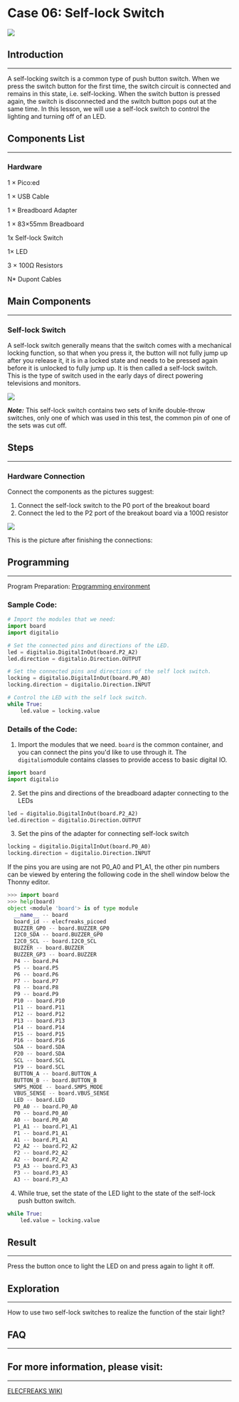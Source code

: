 # Case 06: Self-lock Switch

![](./images/picoed-starterkit-case06-1.png)

## Introduction
---
A self-locking switch is a common type of push button switch. When we press the switch button for the first time, the switch circuit is connected and remains in this state, i.e. self-locking. When the switch button is pressed again, the switch is disconnected and the switch button pops out at the same time. In this lesson, we will use a self-lock switch to control the lighting and turning off of an LED.

## Components List
---
### Hardware

1 × Pico:ed

1 × USB Cable

1 × Breadboard Adapter 

1 × 83×55mm Breadboard

1x Self-lock Switch

1× LED

3 × 100Ω Resistors

N* Dupont Cables

## Main Components
---
### Self-lock Switch

A self-lock switch generally means that the switch comes with a mechanical locking function, so that when you press it, the button will not fully jump up after you release it, it is in a locked state and needs to be pressed again before it is unlocked to fully jump up. It is then called a self-lock switch. This is the type of switch used in the early days of direct powering televisions and monitors.

![](./images/picoed-starterkit-case06-2.png)

***Note:*** This self-lock switch contains two sets of knife double-throw switches, only one of which was used in this test, the common pin of one of the sets was cut off.

## Steps
---
### Hardware Connection

Connect the components as the pictures suggest: 

1. Connect the self-lock switch to the P0 port of the breakout board
2. Connect the led to the P2 port of the breakout board via a 100Ω resistor

![](./images/picoed-starterkit-case06-3.png)

This is the picture after finishing the connections: 

## Programming
---
Program Preparation: [Prpgramming environment](https://www.yuque.com/elecfreaks-learn/picoed/er7nuh)

### Sample Code:

```python
# Import the modules that we need: 
import board
import digitalio

# Set the connected pins and directions of the LED. 
led = digitalio.DigitalInOut(board.P2_A2)
led.direction = digitalio.Direction.OUTPUT

# Set the connected pins and directions of the self lock switch. 
locking = digitalio.DigitalInOut(board.P0_A0)
locking.direction = digitalio.Direction.INPUT

# Control the LED with the self lock switch. 
while True:
    led.value = locking.value
```
### Details of the Code:

1. Import the modules that we need. `board` is the common container, and you can connect the pins you'd like to use through it. The `digitalio`module contains classes to provide access to basic digital IO. 
```python
import board
import digitalio
```

2. Set the pins and directions of the breadboard adapter connecting to the LEDs
```python
led = digitalio.DigitalInOut(board.P2_A2)
led.direction = digitalio.Direction.OUTPUT
```

3. Set the pins of the adapter for connecting self-lock switch
```python
locking = digitalio.DigitalInOut(board.P0_A0)
locking.direction = digitalio.Direction.INPUT
```
If the pins you are using are not P0_A0 and P1_A1, the other pin numbers can be viewed by entering the following code in the shell window below the Thonny editor.
```python
>>> import board
>>> help(board)
object <module 'board'> is of type module
  __name__ -- board
  board_id -- elecfreaks_picoed
  BUZZER_GP0 -- board.BUZZER_GP0
  I2C0_SDA -- board.BUZZER_GP0
  I2C0_SCL -- board.I2C0_SCL
  BUZZER -- board.BUZZER
  BUZZER_GP3 -- board.BUZZER
  P4 -- board.P4
  P5 -- board.P5
  P6 -- board.P6
  P7 -- board.P7
  P8 -- board.P8
  P9 -- board.P9
  P10 -- board.P10
  P11 -- board.P11
  P12 -- board.P12
  P13 -- board.P13
  P14 -- board.P14
  P15 -- board.P15
  P16 -- board.P16
  SDA -- board.SDA
  P20 -- board.SDA
  SCL -- board.SCL
  P19 -- board.SCL
  BUTTON_A -- board.BUTTON_A
  BUTTON_B -- board.BUTTON_B
  SMPS_MODE -- board.SMPS_MODE
  VBUS_SENSE -- board.VBUS_SENSE
  LED -- board.LED
  P0_A0 -- board.P0_A0
  P0 -- board.P0_A0
  A0 -- board.P0_A0
  P1_A1 -- board.P1_A1
  P1 -- board.P1_A1
  A1 -- board.P1_A1
  P2_A2 -- board.P2_A2
  P2 -- board.P2_A2
  A2 -- board.P2_A2
  P3_A3 -- board.P3_A3
  P3 -- board.P3_A3
  A3 -- board.P3_A3
```

4. While true, set the state of the LED light to the state of the self-lock push button switch.
```python
while True:
    led.value = locking.value
```
## Result
---
Press the button once to light the LED on and press again to light it off. 

## Exploration
---
How to use two self-lock switches to realize the function of the stair light?

## FAQ
---
## For more information, please visit: 
---
[ELECFREAKS WIKI](https://www.elecfreaks.com/learn-en/)
